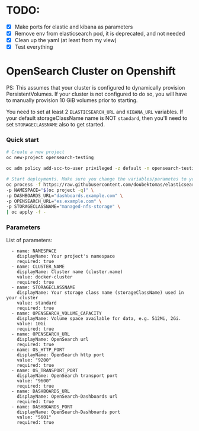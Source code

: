 # TODO:
 - [x] Make ports for elastic and kibana as parameters
 - [x] Remove env from elasticsearch pod, it is deprecated, and not needed
 - [x] Clean up the yaml (at least from my view)
 - [x] Test everything

# OpenSearch Cluster on Openshift

PS: This assumes that your cluster is configured to dynamically provision PersistentVolumes.
If your cluster is not configured to do so, you will have to manually provision
10 GiB volumes prior to starting.

You need to set at least 2 `ELASTICSEARCH_URL` and `KIBANA_URL` variables.
If your default storageClassName name is NOT `standard`, then you'll need to set
`STORAGECLASSNAME` also to get started.

### Quick start

```bash
# Create a new project
oc new-project opensearch-testing

oc adm policy add-scc-to-user privileged -z default -n opensearch-testing

# Start deployments. Make sure you change the variables/parametes to your need
oc process -f https://raw.githubusercontent.com/doubektomas/elasticsearch-openshift-testing/opensearch-test/openshift-templates/search-guard-version/opensearch-with-dashboards-single-node.yaml \
-p NAMESPACE="$(oc project -q)" \
-p DASHBOARDS_URL="dashboards.example.com" \
-p OPENSEARCH_URL="es.example.com" \
-p STORAGECLASSNAME="managed-nfs-storage" \
| oc apply -f -

```

### Parameters

List of parameters:

```console
  - name: NAMESPACE
    displayName: Your project's namespace
    required: true 
  - name: CLUSTER_NAME
    displayName: Cluster name (cluster.name)
    value: docker-cluster
    required: true 
  - name: STORAGECLASSNAME
    displayName: Your storage class name (storageClassName) used in your cluster
    value: standard
    required: true
  - name: OPENSEARCH_VOLUME_CAPACITY
    displayName: Volume space available for data, e.g. 512Mi, 2Gi.
    value: 10Gi
    required: true
  - name: OPENSEARCH_URL
    displayName: OpenSearch url
    required: true 
  - name: OS_HTTP_PORT
    displayName: OpenSearch http port
    value: "9200"
    required: true
  - name: OS_TRANSPORT_PORT
    displayName: OpenSearch transport port
    value: "9600"
    required: true
  - name: DASHBOARDS_URL
    displayName: OpenSearch-Dashboards url
    required: true 
  - name: DASHBOARDS_PORT
    displayName: OpenSearch-Dashboards port
    value: "5601"
    required: true
```

